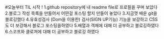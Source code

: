 #오늘부터 TIL 시작 !
1.github repository에 내 readme file로 프로필을 꾸며 보았다 
2.블로그 작성 목록을 만들어서 어떤걸 포스팅 할지 만들어 놓았다
3.지금껏 배운 git을 블로깅했다
4.유효성검사 (Dom을 이용한) 검사(SIGN UP기능) 기능을 보강하고 CSS도 더 보강해서 블로그 포스팅을하였다
5.배열과 객체에 대해 더 공부하고 블로깅하였다
6.스코프와 클로져에 대해 더 공부하고 블로깅 하였다